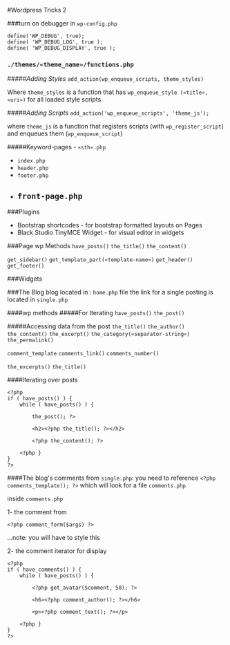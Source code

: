 #Wordpress Tricks 2

###turn on debugger in `wp-config.php`
```
define('WP_DEBUG', true);
define( 'WP_DEBUG_LOG', true );
define( 'WP_DEBUG_DISPLAY', true );
```


### `./themes/«theme_name»/functions.php`

#####*Adding Styles*
`add_action(wp_enqueue_scripts, theme_styles)`  

Where `theme_styles` is a function that has `wp_enqueue_style («title», «uri»)` for all loaded style scripts

#####*Adding Scripts*
`add_action('wp_enqueue_scripts', 'theme_js');`

where `theme_js` is a function that registers scripts (with `wp_register_script`) and enqueues them (`wp_enqueue_script`)

#####Keyword-pages - `«sth».php`
- `index.php`
- `header.php`
- `footer.php`
- `front-page.php`
  - 

###Plugins
- Bootstrap  shortcodes - for bootstrap formatted layouts on Pages
- Black Studio TinyMCE Widget - for visual editor in widgets

###Page wp Methods
`have_posts()`
`the_title()`
`the_content()`

`get_sidebar()`
`get_template_part(«template-name»)`
`get_header()`
`get_footer()`


###Widgets

###The Blog
blog located in : `home.php` file
the link for a single posting is located in `single.php`

####wp methods
#####For Iterating
`have_posts()`
`the_post()`

#####Accessing data from the post
`the_title()`
`the_author()`
`the_content()`
`the_excerpt()`
`the_category(«separator-string»)`
`the_permalink()`

`comment_template`
`comments_link()`
`comments_number()`

`the_excerpts()`
`the_title()`

####Iterating over posts
```
<?php
if ( have_posts() ) {
    while ( have_posts() ) {

        the_post(); ?>

        <h2><?php the_title(); ?></h2>

        <?php the_content(); ?>

    <?php }
}
?>
```

####The blog's comments
from `single.php`: you need to reference  `<?php comments_template(); ?>` which will look for a file `comments.php`

inside `comments.php`

1- the comment from 
```
<?php comment_form($args) ?>
```
...note: you will have to style this

2- the comment iterator for display
```
<?php
if ( have_comments() ) {
    while ( have_posts() ) {

        <?php get_avatar($comment, 50); ?>

        <h6><?php comment_author(); ?></h6>

        <p><?php comment_text(); ?></p>

    <?php }
}
?>
```
